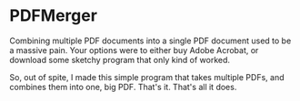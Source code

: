 # PDFMerger
Combining multiple PDF documents into a single PDF document used to be a massive pain. Your options were to either buy Adobe Acrobat, or download some sketchy program that only
kind of worked. 

So, out of spite, I made this simple program that takes multiple PDFs, and combines them into one, big PDF. That's it. That's all it does.
